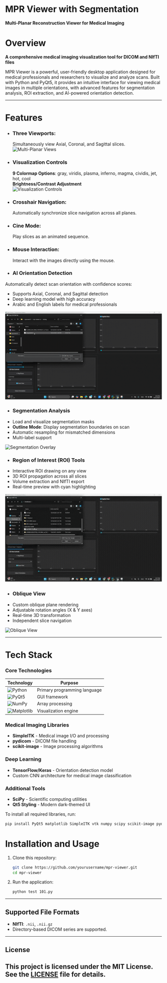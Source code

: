 # MPR Viewer with Segmentation
**Multi-Planar Reconstruction Viewer for Medical Imaging**
# Overview

**A comprehensive medical imaging visualization tool for DICOM and NIfTI files**

MPR Viewer is a powerful, user-friendly desktop application designed for medical professionals and researchers to visualize and analyze scans. Built with Python and PyQt5, it provides an intuitive interface for viewing medical images in multiple orientations, with advanced features for segmentation analysis, ROI extraction, and AI-powered orientation detection.

---

# Features

- ### Three Viewports:
  Simultaneously view Axial, Coronal, and Sagittal slices.
 ![Multi-Planar Views](path/to/mpr-views.gif)
- ### Visualization Controls <br>
   **9 Colormap Options**: gray, viridis, plasma, inferno, magma, cividis, jet, hot, cool <br>
   **Brightness/Contrast Adjustment** <br>
![Visualization Controls](path/to/visualization-controls.gif)
- ### Crosshair Navigation:
  Automatically synchronize slice navigation across all planes.
- ### Cine Mode:
  Play slices as an animated sequence.
- ### Mouse Interaction:
  Interact with the images directly using the mouse.
  
- ### AI Orientation Detection
Automatically detect scan orientation with confidence scores:
- Supports Axial, Coronal, and Sagittal detection
- Deep learning model with high accuracy
- Arabic and English labels for medical professionals

![Orientation Detection](https://github.com/rahmashraf/mpr-viewer-ai/blob/main/assests/AI_orientation.gif)

- ### Segmentation Analysis
- Load and visualize segmentation masks
- **Outline Mode**: Display segmentation boundaries on scan
- Automatic resampling for mismatched dimensions
- Multi-label support

![Segmentation Overlay](path/to/segmentation-overlay.gif)

- ### Region of Interest (ROI) Tools
- Interactive ROI drawing on any view
- 3D ROI propagation across all slices
- Volume extraction and NIfTI export
- Real-time preview with cyan highlighting

![ROI Drawing](https://github.com/rahmashraf/mpr-viewer-ai/blob/main/assests/ROI_.gif)

- ### Oblique View 
- Custom oblique plane rendering
- Adjustable rotation angles (X & Y axes)
- Real-time 3D transformation
- Independent slice navigation

![Oblique View](path/to/oblique-view.gif)

---

# Tech Stack

### Core Technologies
| Technology | Purpose |
|------------|---------|
| ![Python](https://img.shields.io/badge/Python-3776AB?style=for-the-badge&logo=python&logoColor=white) | Primary programming language |
| ![PyQt5](https://img.shields.io/badge/PyQt5-41CD52?style=for-the-badge&logo=qt&logoColor=white) | GUI framework |
| ![NumPy](https://img.shields.io/badge/NumPy-013243?style=for-the-badge&logo=numpy&logoColor=white) | Array processing |
| ![Matplotlib](https://img.shields.io/badge/Matplotlib-11557c?style=for-the-badge) | Visualization engine |

### Medical Imaging Libraries
- **SimpleITK** - Medical image I/O and processing
- **pydicom** - DICOM file handling
- **scikit-image** - Image processing algorithms

### Deep Learning
- **TensorFlow/Keras** - Orientation detection model
- Custom CNN architecture for medical image classification

### Additional Tools
- **SciPy** - Scientific computing utilities
- **Qt5 Styling** - Modern dark-themed UI

To install all required libraries, run:

```bash
pip install PyQt5 matplotlib SimpleITK vtk numpy scipy scikit-image pydicom tensorflow
```
# Installation and Usage

1. Clone this repository:

   ```bash
   git clone https://github.com/yourusername/mpr-viewer.git
   cd mpr-viewer
   ```

2. Run the application:

   ```bash
   python test 101.py
   ```

---

## Supported File Formats

- **NIfTI**: `.nii`, `.nii.gz`
- Directory-based DICOM series are supported.

---


## License

This project is licensed under the MIT License. See the [LICENSE](License) file for details.
---






